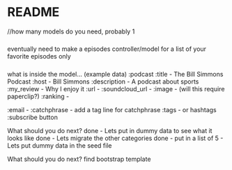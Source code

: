 # README

//how many models do you need, probably 1

#####
eventually need to make a episodes controller/model for a list of your favorite episodes only
#####

what is inside the model...
(example data)
:podcast
  :title - The Bill Simmons Podcast
  :host - Bill Simmons
  :description - A podcast about sports
  :my_review - Why I enjoy it
  :url -
  :soundcloud_url -
  :image -
    (will this require paperclip?)
  :ranking -

  :email -
  :catchphrase - add a tag line for catchphrase
  :tags - or hashtags
  :subscribe button

What should you do next?
  done - Lets put in dummy data to see what it looks like
  done - Lets migrate the other categories
  done - put in a list of 5 - Lets put dummy data in the seed file

What should you do next?
  find bootstrap template
  
